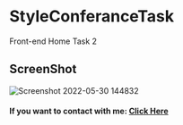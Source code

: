 # StyleConferanceTask
Front-end Home Task 2
## ScreenShot
![Screenshot 2022-05-30 144832](https://user-images.githubusercontent.com/90649844/171017740-80486e27-510b-48f9-9c7f-363ad670c5d5.png)
#### If you want to contact with me: [**Click Here**](https://bio.link/nurxanmasimzade/)

